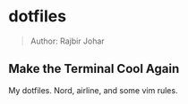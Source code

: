 # dotfiles

> Author: Rajbir Johar

## Make the Terminal Cool Again

My dotfiles. Nord, airline, and some vim rules.
